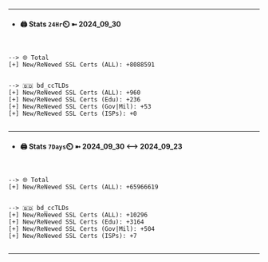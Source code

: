

---
- #### 🖨️ **Stats** `24Hr`⏲️ ➼ 2024_09_30
```console


--> 🌐 Total
[+] New/ReNewed SSL Certs (ALL): +8088591


--> 🇧🇩 bd_ccTLDs
[+] New/ReNewed SSL Certs (ALL): +960
[+] New/ReNewed SSL Certs (Edu): +236
[+] New/ReNewed SSL Certs (Gov|Mil): +53
[+] New/ReNewed SSL Certs (ISPs): +0


```

---
- #### 🖨️ **Stats** `7Days`⏲️ ➼ 2024_09_30 <--> 2024_09_23
```console


--> 🌐 Total
[+] New/ReNewed SSL Certs (ALL): +65966619


--> 🇧🇩 bd_ccTLDs
[+] New/ReNewed SSL Certs (ALL): +10296
[+] New/ReNewed SSL Certs (Edu): +3164
[+] New/ReNewed SSL Certs (Gov|Mil): +504
[+] New/ReNewed SSL Certs (ISPs): +7


```

---

